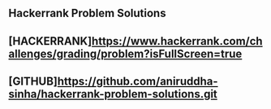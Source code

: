 ## Hackerrank Problem Solutions

## [HACKERRANK]https://www.hackerrank.com/challenges/grading/problem?isFullScreen=true
## [GITHUB]https://github.com/aniruddha-sinha/hackerrank-problem-solutions.git